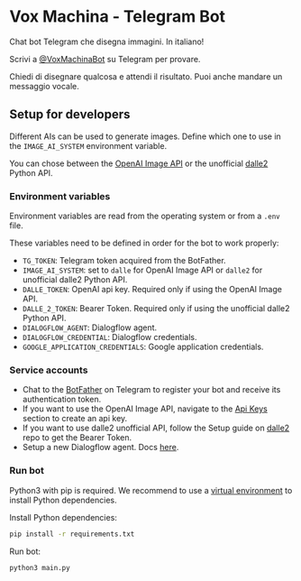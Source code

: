 # Vox Machina - Telegram Bot
Chat bot Telegram che disegna immagini. In italiano!

Scrivi a [@VoxMachinaBot](https://t.me/VoxMachinaBot) su Telegram per provare.

Chiedi di disegnare qualcosa e attendi il risultato. Puoi anche mandare un messaggio vocale.

## Setup for developers
Different AIs can be used to generate images. Define which one to use in the `IMAGE_AI_SYSTEM` environment variable.

You can chose between the [OpenAI Image API](https://beta.openai.com/docs/guides/images) or the unofficial [dalle2](https://github.com/ezzcodeezzlife/dalle2-in-python) Python API.

### Environment variables
Environment variables are read from the operating system or from a `.env` file.

These variables need to be defined in order for the bot to work properly:
- `TG_TOKEN`: Telegram token acquired from the BotFather.
- `IMAGE_AI_SYSTEM`: set to `dalle` for OpenAI Image API or `dalle2` for unofficial dalle2 Python API.
- `DALLE_TOKEN`: OpenAI api key. Required only if using the OpenAI Image API.
- `DALLE_2_TOKEN`: Bearer Token. Required only if using the unofficial dalle2 Python API.
- `DIALOGFLOW_AGENT`: Dialogflow agent.
- `DIALOGFLOW_CREDENTIAL`: Dialogflow credentials.
- `GOOGLE_APPLICATION_CREDENTIALS`: Google application credentials.

### Service accounts
- Chat to the [BotFather](https://t.me/botfather) on Telegram to register your bot and receive its authentication token.
- If you want to use the OpenAI Image API, navigate to the [Api Keys](https://beta.openai.com/account/api-keys) section to create an api key.
- If you want to use dalle2 unofficial API, follow the Setup guide on [dalle2](https://github.com/ezzcodeezzlife/dalle2-in-python) repo to get the Bearer Token.
- Setup a new Dialogflow agent. Docs [here](https://cloud.google.com/dialogflow/es/docs/quick/setup).

### Run bot
Python3 with pip is required. We recommend to use a [virtual environment](https://docs.python.org/3/tutorial/venv.html) to install Python dependencies.

Install Python dependencies:
```bash
pip install -r requirements.txt
```

Run bot:
```bash
python3 main.py
```